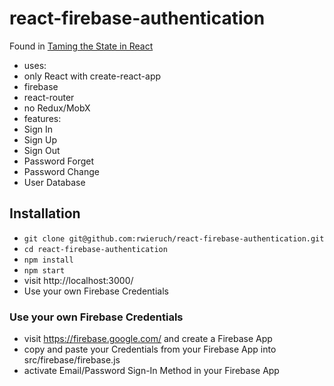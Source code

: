 # react-firebase-authentication

Found in [Taming the State in React](https://roadtoreact.com/course-details?courseId=TAMING_THE_STATE)

* uses:
 * only React with create-react-app
 * firebase
 * react-router
 * no Redux/MobX
* features:
 * Sign In
 * Sign Up
 * Sign Out
 * Password Forget
 * Password Change
 * User Database

## Installation

* `git clone git@github.com:rwieruch/react-firebase-authentication.git`
* `cd react-firebase-authentication`
* `npm install`
* `npm start`
* visit http://localhost:3000/
* Use your own Firebase Credentials

### Use your own Firebase Credentials

* visit https://firebase.google.com/ and create a Firebase App
* copy and paste your Credentials from your Firebase App into src/firebase/firebase.js
* activate Email/Password Sign-In Method in your Firebase App
